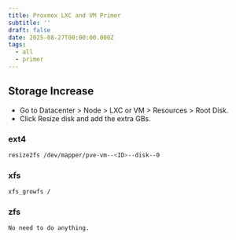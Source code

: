 ```yaml
---
title: Proxmox LXC and VM Primer
subtitle: ''
draft: false
date: 2025-08-27T00:00:00.000Z
tags:
  - all
  - primer
---
```


## Storage Increase
* Go to Datacenter > Node > LXC or VM > Resources > Root Disk.
* Click Resize disk and add the extra GBs.
### ext4
```bash
resize2fs /dev/mapper/pve-vm--<ID>--disk--0
```
### xfs
```bash
xfs_growfs /
```
### zfs
```bash
No need to do anything.
```
